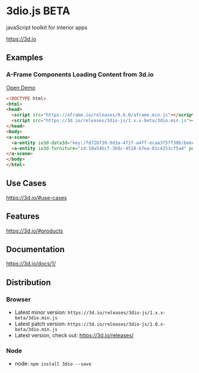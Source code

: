 # 3dio.js BETA
javaScript toolkit for interior apps

https://3d.io

## Examples

### A-Frame Components Loading Content from 3d.io

[Open Demo](https://3dio-aframe.glitch.me)
```html
<!DOCTYPE html>
<html>
<head>
  <script src="https://aframe.io/releases/0.6.0/aframe.min.js"></script>
  <script src="https://3d.io/releases/3dio-js/1.x.x-beta/3dio.min.js"></script>
</head>
<body>
<a-scene>
  <a-entity io3d-data3d="key:/fd72bf39-9d3a-471f-a4ff-ecaa3f5ff30b/bake/2017-04-15_22-45-14_XsiltX/regular/lighting.gz.data3d.buffer" position="0 -5 -6"></a-entity>
  <a-entity io3d-furniture="id:10a54bcf-3b9c-4518-b7ea-81c4251cf5a4" position="-0.85 -5 -5.4"></a-entity>
</a-scene>
</body>
</html>
```

## Use Cases

https://3d.io/#use-cases

## Features

https://3d.io/#products

## Documentation

https://3d.io/docs/1/

## Distribution

### Browser
* Latest minor version: `https://3d.io/releases/3dio-js/1.x.x-beta/3dio.min.js`
* Latest patch version: `https://3d.io/releases/3dio-js/1.0.x-beta/3dio.min.js`
* Latest version, check out: https://3d.io/releases/

### Node
* node: `npm install 3dio --save`
